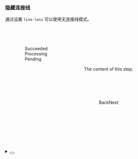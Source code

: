 ### 隐藏连接线

通过设置 `line-less` 可以使用无连接线模式。

<div class="cell-demo vp-raw">
  <div class="frame-bg">
    <div class="frame-body">
      <div class="frame-aside">
        <yc-steps
          :current="current"
          direction="vertical">
          <yc-step>Succeeded</yc-step>
          <yc-step>Processing</yc-step>
          <yc-step>Pending</yc-step>
        </yc-steps>
      </div>
      <div class="frame-main">
        <div class="main-content">The content of this step.</div>
        <div class="main-bottom">
          <yc-button
            :disabled="current === 1"
            @click="onPrev">
            <icon-left />
            Back
          </yc-button>
          <yc-button
            :disabled="current === 3"
            @click="onNext">
            Next
            <icon-right />
          </yc-button>
        </div>
      </div>
    </div>
  </div>
</div>

<script setup>
import { ref } from 'vue';
const current = ref(1);
const onPrev = () => {
  current.value = Math.max(1, current.value - 1);
};
const onNext = () => {
  current.value = Math.min(3, current.value + 1);
};
</script>

<style scoped lang="less">
.frame-bg {
  max-width: 780px;
  padding: 40px;
  background: var(--color-fill-2);
}

.frame-body {
  display: flex;
  background: var(--color-bg-2);
}

.frame-aside {
  padding: 24px;
  height: 272px;
  border-right: 1px solid var(--color-border);
}

.frame-main {
  width: 100%;
}

.main-content {
  text-align: center;
  line-height: 200px;
}

.main-bottom {
  display: flex;
  justify-content: center;

  button {
    margin: 0 20px;
  }
}
</style>

<details>
<summary>
 <button class="code-btn"  >
    <icon-code />
 </button>
</summary>

```vue
<template>
  <div class="frame-bg">
    <div class="frame-body">
      <div class="frame-aside">
        <yc-steps
          :current="current"
          direction="vertical">
          <yc-step>Succeeded</yc-step>
          <yc-step>Processing</yc-step>
          <yc-step>Pending</yc-step>
        </yc-steps>
      </div>
      <div class="frame-main">
        <div class="main-content">The content of this step.</div>
        <div class="main-bottom">
          <yc-button
            :disabled="current === 1"
            @click="onPrev">
            <icon-left />
            Back
          </yc-button>
          <yc-button
            :disabled="current === 3"
            @click="onNext">
            Next
            <icon-right />
          </yc-button>
        </div>
      </div>
    </div>
  </div>
</template>

<script setup>
import { ref } from 'vue';
const current = ref(1);
const onPrev = () => {
  current.value = Math.max(1, current.value - 1);
};
const onNext = () => {
  current.value = Math.min(3, current.value + 1);
};
</script>

<style scoped lang="less">
.frame-bg {
  max-width: 780px;
  padding: 40px;
  background: var(--color-fill-2);
}

.frame-body {
  display: flex;
  background: var(--color-bg-2);
}

.frame-aside {
  padding: 24px;
  height: 272px;
  border-right: 1px solid var(--color-border);
}

.frame-main {
  width: 100%;
}

.main-content {
  text-align: center;
  line-height: 200px;
}

.main-bottom {
  display: flex;
  justify-content: center;

  button {
    margin: 0 20px;
  }
}
</style>
```

</details>

